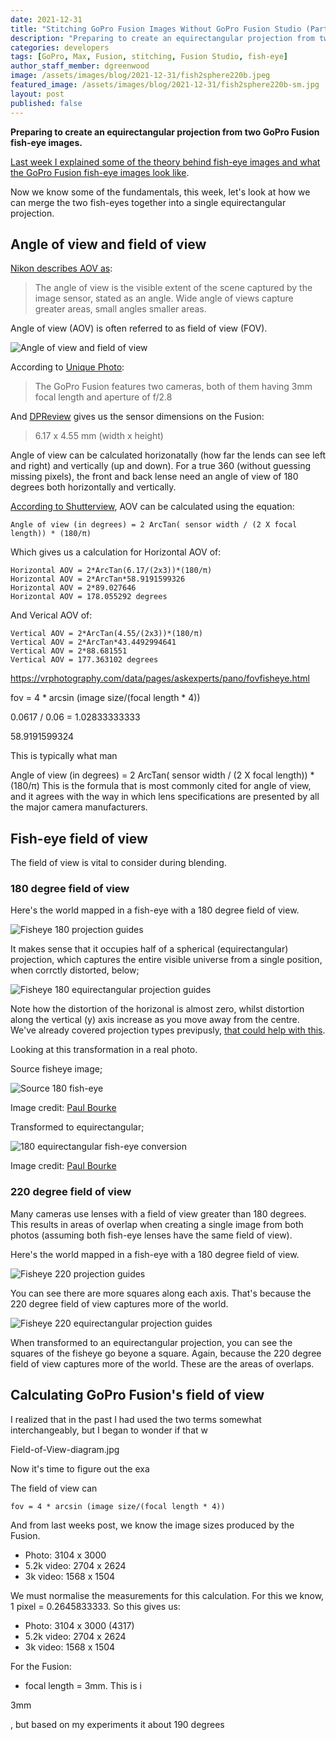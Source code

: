 ```yaml
---
date: 2021-12-31
title: "Stitching GoPro Fusion Images Without GoPro Fusion Studio (Part 3)"
description: "Preparing to create an equirectangular projection from two GoPro Fusion fish-eye images."
categories: developers
tags: [GoPro, Max, Fusion, stitching, Fusion Studio, fish-eye]
author_staff_member: dgreenwood
image: /assets/images/blog/2021-12-31/fish2sphere220b.jpeg
featured_image: /assets/images/blog/2021-12-31/fish2sphere220b-sm.jpg
layout: post
published: false
---
```


**Preparing to create an equirectangular projection from two GoPro Fusion fish-eye images.**

[Last week I explained some of the theory behind fish-eye images and what the GoPro Fusion fish-eye images look like](/blog/2021/gopro-fusion-fisheye-stitching-part-2).

Now we know some of the fundamentals, this week, let's look at how we can merge the two fish-eyes together into a single equirectangular projection.

## Angle of view and field of view

[Nikon describes AOV as](https://imaging.nikon.com/lineup/dslr/basics/19/01.htm):

> The angle of view is the visible extent of the scene captured by the image sensor, stated as an angle. Wide angle of views capture greater areas, small angles smaller areas.

Angle of view (AOV) is often referred to as field of view (FOV).

<img class="img-fluid" src="/assets/images/blog/2021-12-31/Field-of-View-diagram.jpg" alt="Angle of view and field of view" title="Angle of view and field of view" />

According to [Unique Photo](https://www.uniquephoto.com/goprofusion):

> The GoPro Fusion features two cameras, both of them having 3mm focal length and aperture of f/2.8

And [DPReview](https://www.dpreview.com/products/gopro/actioncams/gopro_fusion) gives us the sensor dimensions on the Fusion:

> 6.17 x 4.55 mm (width x height)

Angle of view can be calculated horizonatally (how far the lends can see left and right) and vertically (up and down). For a true 360 (without guessing missing pixels), the front and back lense need an angle of view of 180 degrees both horizontally and vertically.

[According to Shutterview](https://shuttermuse.com/calculate-field-of-view-camera-lens/), AOV can be calculated using the equation:

```
Angle of view (in degrees) = 2 ArcTan( sensor width / (2 X focal length)) * (180/π)
```

Which gives us a calculation for Horizontal AOV of:

```
Horizontal AOV = 2*ArcTan(6.17/(2x3))*(180/π)
Horizontal AOV = 2*ArcTan*58.9191599326
Horizontal AOV = 2*89.027646
Horizontal AOV = 178.055292 degrees
```

And Verical AOV of:

```
Vertical AOV = 2*ArcTan(4.55/(2x3))*(180/π)
Vertical AOV = 2*ArcTan*43.4492994641
Vertical AOV = 2*88.681551 
Vertical AOV = 177.363102 degrees
```


https://vrphotography.com/data/pages/askexperts/pano/fovfisheye.html



fov = 4 * arcsin (image size/(focal length * 4))







0.0617 / 0.06 = 1.02833333333


58.9191599324





This is typically what man 




Angle of view (in degrees) = 2 ArcTan( sensor width / (2 X focal length)) * (180/π)
This is the formula that is most commonly cited for angle of view, and it agrees with the way in which lens specifications are presented by all the major camera manufacturers.



## Fish-eye field of view

The field of view is vital to consider during blending.

### 180 degree field of view

Here's the world mapped in a fish-eye with a 180 degree field of view.

<img class="img-fluid" src="/assets/images/blog/2021-12-31/fish2sphere180.jpeg" alt="Fisheye 180 projection guides" title="Fisheye 180 projection guides" />

It makes sense that it occupies half of a spherical (equirectangular) projection, which captures the entire visible universe from a single position, when corrctly distorted, below;

<img class="img-fluid" src="/assets/images/blog/2021-12-31/fish2sphere180b.jpeg" alt="Fisheye 180 equirectangular projection guides" title="Fisheye 180 equirectangular projection guides" />

Note how the distortion of the horizonal is almost zero, whilst distortion along the vertical (y) axis increase as you move away from the centre. We've already covered projection types previpusly, [that could help with this](/blog/2021/projection-type-360-photography).

Looking at this transformation in a real photo.

Source fisheye image;

<img class="img-fluid" src="/assets/images/blog/2021-12-31/spherical0.jpeg" alt="Source 180 fish-eye" title="Source 180 fish-eye" />

Image credit: [Paul Bourke](http://paulbourke.net/dome/fish2/)

Transformed to equirectangular;

<img class="img-fluid" src="/assets/images/blog/2021-12-31/spherical1.jpeg" alt="180 equirectangular fish-eye conversion" title="180 equirectangular fish-eye conversion" />

Image credit: [Paul Bourke](http://paulbourke.net/dome/fish2/)

### 220 degree field of view

Many cameras use lenses with a field of view greater than 180 degrees. This results in areas of overlap when creating a single image from both photos (assuming both fish-eye lenses have the same field of view).

Here's the world mapped in a fish-eye with a 180 degree field of view.

<img class="img-fluid" src="/assets/images/blog/2021-12-31/fish2sphere220.jpeg" alt="Fisheye 220 projection guides" title="Fisheye 220 projection guides" />

You can see there are more squares along each axis. That's because the 220 degree field of view captures more of the world.

<img class="img-fluid" src="/assets/images/blog/2021-12-31/fish2sphere220b.jpeg" alt="Fisheye 220 equirectangular projection guides" title="Fisheye 220 equirectangular projection guides" />

When transformed to an equirectangular projection, you can see the squares of the fisheye go beyone a square. Again, because the 220 degree field of view captures more of the world. These are the areas of overlaps.

## Calculating GoPro Fusion's field of view


I realized that in the past I had used the two terms somewhat interchangeably, but I began to wonder if that w

Field-of-View-diagram.jpg

Now it's time to figure out the exa

The field of view can

```
fov = 4 * arcsin (image size/(focal length * 4))
```



And from last weeks post, we know the image sizes produced by the Fusion.

* Photo: 3104 x 3000
* 5.2k video: 2704 x 2624
* 3k video: 1568 x 1504

We must normalise the measurements for this calculation. For this we know, 1 pixel = 0.2645833333. So this gives us:

* Photo: 3104 x 3000 (4317)
* 5.2k video: 2704 x 2624
* 3k video: 1568 x 1504



For the Fusion:

* focal length = 3mm. This is i


3mm

, but based on my experiments it about 190 degrees

